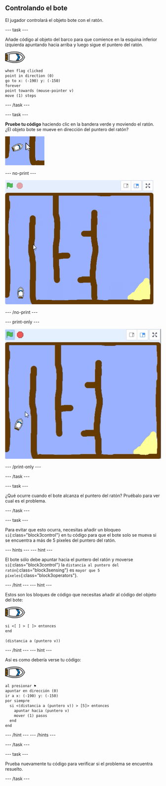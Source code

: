 ## Controlando el bote

El jugador controlará el objeto bote con el ratón.

\--- task \---

Añade código al objeto del barco para que comience en la esquina inferior izquierda apuntando hacia arriba y luego sigue el puntero del ratón.

![objeto-bote](images/boat_resize.png)

```blocks3
when flag clicked
point in direction (0)
go to x: (-190) y: (-150)
forever
point towards (mouse-pointer v)
move (1) steps
```

\--- /task \---

\--- task \---

**Pruebe tu código** haciendo clic en la bandera verde y moviendo el ratón. ¿El objeto bote se mueve en dirección del puntero del ratón?

![captura de pantalla](images/boat-mouse.png)

\--- no-print \---

![captura de pantalla](images/boat-pointer-test-anim.gif)

\--- /no-print \---

\--- print-only \---

![captura de pantalla](images/boat-pointer-test-anim.png)

\--- /print-only \---

\--- /task \---

\--- task \---

¿Qué ocurre cuando el bote alcanza el puntero del ratón? Pruébalo para ver cual es el problema.

\--- /task \---

\--- task \---

Para evitar que esto ocurra, necesitas añadir un bloqueo `si`{:class="block3control"} en tu código para que el bote solo se mueva si se encuentra a más de 5 pixeles del puntero del ratón.

\--- hints \--- \--- hint \---

El bote sólo debe apuntar hacia el puntero del ratón y moverse `si`{:class="block3control"} la `distancia al puntero del ratón`{:class="block3sensing"} es `mayor que 5 píxeles`{:class="block3operators"}.

\--- /hint \--- \--- hint \---

Estos son los bloques de código que necesitas añadir al código del objeto del bote:

![objeto-bote](images/boat_resize.png)

```blocks3
si <[ ] > [ ]> entonces
end

(distancia a (puntero v))
```

\--- /hint \--- \--- hint \---

Así es como debería verse tu código:

![objeto-bote](images/boat_resize.png)

```blocks3
al presionar ⚑
apuntar en dirección (0)
ir a x: (-190) y: (-150)
por siempre 
  si <(distancia a (puntero v)) > [5]> entonces 
    apuntar hacia (puntero v)
    mover (1) pasos
  end
end
```

\--- /hint \--- \--- /hints \---

\--- /task \---

\--- task \---

Prueba nuevamente tu código para verificar si el problema se encuentra resuelto.

\--- /task \---